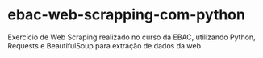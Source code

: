 # ebac-web-scrapping-com-python
Exercício de Web Scraping realizado no curso da EBAC, utilizando Python, Requests e BeautifulSoup para extração de dados da web
